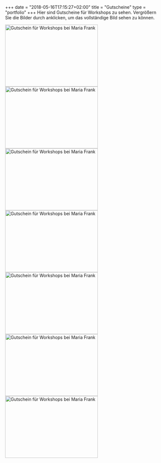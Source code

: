 +++
date = "2018-05-16T17:15:27+02:00"
title = "Gutscheine"
type = "portfolio"
+++
Hier sind Gutscheine für Workshops zu sehen. Vergrößern Sie die Bilder durch anklicken, um das vollständige Bild sehen zu können.

<div class="container">
<p>
	
<div class="gallery">
    <a href="/images/gutscheine/Gutschein1_gr.png" rel="lightbox" title="Gutschein für Workshops bei Maria Frank">
		<img src="/images/gutscheine/Gutschein1_kl.png" alt="Gutschein für Workshops bei Maria Frank" width="300" height="200">
	</a>		
</div>

<div class="gallery">
    <a href="/images/gutscheine/Gutschein2_gr.png" rel="lightbox" title="Gutschein für Workshops bei Maria Frank">
		<img src="/images/gutscheine/Gutschein2_kl.png" alt="Gutschein für Workshops bei Maria Frank" width="300" height="200">
	</a>		
</div>

<div class="gallery">
    <a href="/images/gutscheine/Gutschein3_gr.png" rel="lightbox" title="Gutschein für Workshops bei Maria Frank">
		<img src="/images/gutscheine/Gutschein3_kl.png" alt="Gutschein für Workshops bei Maria Frank" width="300" height="200">
	</a>		
</div>

<div class="gallery">
    <a href="/images/gutscheine/Gutschein4_gr.png" rel="lightbox" title="Gutschein für Workshops bei Maria Frank">
		<img src="/images/gutscheine/Gutschein4_kl.png" alt="Gutschein für Workshops bei Maria Frank" width="300" height="200">
	</a>		
</div>

<div class="gallery">
    <a href="/images/gutscheine/Gutschein5_gr.png" rel="lightbox" title="Gutschein für Workshops bei Maria Frank">
		<img src="/images/gutscheine/Gutschein5_kl.png" alt="Gutschein für Workshops bei Maria Frank" width="300" height="200">
	</a>		
</div>

<div class="gallery">
    <a href="/images/gutscheine/Gutschein6_gr.png" rel="lightbox" title="Gutschein für Workshops bei Maria Frank">
		<img src="/images/gutscheine/Gutschein6_kl.png" alt="Gutschein für Workshops bei Maria Frank" width="300" height="200">
	</a>		
</div>

<div class="gallery">
    <a href="/images/gutscheine/Gutschein7_gr.png" rel="lightbox" title="Gutschein für Workshops bei Maria Frank">
		<img src="/images/gutscheine/Gutschein7_kl.png" alt="Gutschein für Workshops bei Maria Frank" width="300" height="200">
	</a>		
</div>

</p>
</div>
